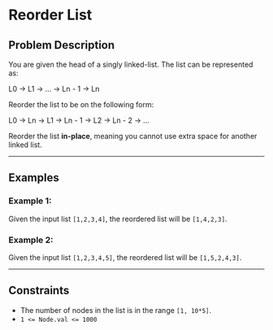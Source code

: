 # Reorder List

## Problem Description

You are given the head of a singly linked-list. The list can be represented as:

 L0 → L1 → … → Ln - 1 → Ln

Reorder the list to be on the following form:

L0 → Ln → L1 → Ln - 1 → L2 → Ln - 2 → …

Reorder the list **in-place**, meaning you cannot use extra space for another linked list.

---

## Examples

### Example 1:
Given the input list `[1,2,3,4]`, the reordered list will be `[1,4,2,3]`.
### Example 2:
 Given the input list `[1,2,3,4,5]`, the reordered list will be `[1,5,2,4,3]`.

---

## Constraints

- The number of nodes in the list is in the range `[1, 10*5]`.
- `1 <= Node.val <= 1000`


